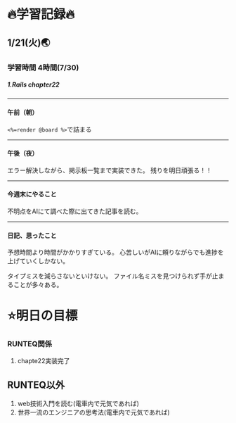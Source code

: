 # 🔥学習記録🔥
## 1/21(火)🌏
### 学習時間  4時間(7/30)
##### 1.Rails chapter22 

***
#### 午前（朝）
` <%=render @board %> `で詰まる
***
#### 午後（夜）
エラー解決しながら、掲示板一覧まで実装できた。
残りを明日頑張る！！

***
#### 今週末にやること
不明点をAIにて調べた際に出てきた記事を読む。

***
#### 日記、思ったこと
予想時間より時間がかかりすぎている。
心苦しいがAIに頼りながらでも進捗を上げていくしかない。

タイプミスを減らさないといけない。
ファイル名ミスを見つけられず手が止まることが多々ある。


# ⭐️明日の目標
### RUNTEQ関係
1. chapte22実装完了 

## RUNTEQ以外
1. web技術入門を読む(電車内で元気であれば)
2. 世界一流のエンジニアの思考法(電車内で元気であれば)
